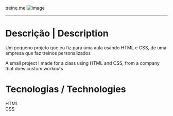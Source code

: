treine.me
![image](https://github.com/gustavosd7/treine.me/assets/127472686/4af67175-f5c0-4f10-94e2-3fcc612a8ed5)
<hr>
<h1>Descrição | Description</h1>

Um pequeno projeto que eu fiz para uma aula usando HTML e CSS, de uma empresa que faz treinos personalizados

A small project I made for a class using HTML and CSS, from a company that does custom workouts

<h1>Tecnologias / Technologies</h1>
HTML <br>
CSS
